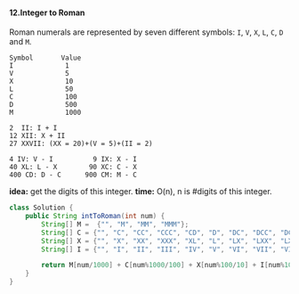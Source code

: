 #### 12.Integer to Roman
Roman numerals are represented by seven different symbols: `I`, `V`, `X`, `L`, `C`, `D` and `M`.
```
Symbol       Value
I             1
V             5
X             10
L             50
C             100
D             500
M             1000
```
```
2  II: I + I
12 XII: X + II
27 XXVII: (XX = 20)+(V = 5)+(II = 2)

4 IV: V - I          9 IX: X - I
40 XL: L - X        90 XC: C - X
400 CD: D - C      900 CM: M - C
```
__idea:__ get the digits of this integer.
__time:__ O(n), n is #digits of this integer.

```java
class Solution {
    public String intToRoman(int num) {
        String[] M =  {"", "M", "MM", "MMM"};
        String[] C = {"", "C", "CC", "CCC", "CD", "D", "DC", "DCC", "DCCC", "CM"};
        String[] X = {"", "X", "XX", "XXX", "XL", "L", "LX", "LXX", "LXXX", "XC"};
        String[] I = {"", "I", "II", "III", "IV", "V", "VI", "VII", "VIII", "IX"};

        return M[num/1000] + C[num%1000/100] + X[num%100/10] + I[num%10];
    }
}
```
